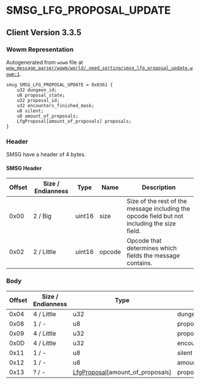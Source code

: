 # SMSG_LFG_PROPOSAL_UPDATE

## Client Version 3.3.5

### Wowm Representation

Autogenerated from `wowm` file at [`wow_message_parser/wowm/world/_need_sorting/smsg_lfg_proposal_update.wowm:1`](https://github.com/gtker/wow_messages/tree/main/wow_message_parser/wowm/world/_need_sorting/smsg_lfg_proposal_update.wowm#L1).
```rust,ignore
smsg SMSG_LFG_PROPOSAL_UPDATE = 0x0361 {
    u32 dungeon_id;
    u8 proposal_state;
    u32 proposal_id;
    u32 encounters_finished_mask;
    u8 silent;
    u8 amount_of_proposals;
    LfgProposal[amount_of_proposals] proposals;
}
```
### Header

SMSG have a header of 4 bytes.

#### SMSG Header

| Offset | Size / Endianness | Type   | Name   | Description |
| ------ | ----------------- | ------ | ------ | ----------- |
| 0x00   | 2 / Big           | uint16 | size   | Size of the rest of the message including the opcode field but not including the size field.|
| 0x02   | 2 / Little        | uint16 | opcode | Opcode that determines which fields the message contains.|

### Body

| Offset | Size / Endianness | Type | Name | Description | Comment |
| ------ | ----------------- | ---- | ---- | ----------- | ------- |
| 0x04 | 4 / Little | u32 | dungeon_id |  |  |
| 0x08 | 1 / - | u8 | proposal_state |  |  |
| 0x09 | 4 / Little | u32 | proposal_id |  |  |
| 0x0D | 4 / Little | u32 | encounters_finished_mask |  |  |
| 0x11 | 1 / - | u8 | silent |  |  |
| 0x12 | 1 / - | u8 | amount_of_proposals |  |  |
| 0x13 | ? / - | [LfgProposal](lfgproposal.md)[amount_of_proposals] | proposals |  |  |


